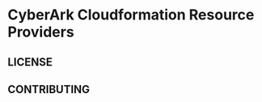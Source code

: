 # CyberArk Cloudformation Resource Providers

## LICENSE

[](LICENSE)

## CONTRIBUTING

[](CONTRIBUTING.md)

